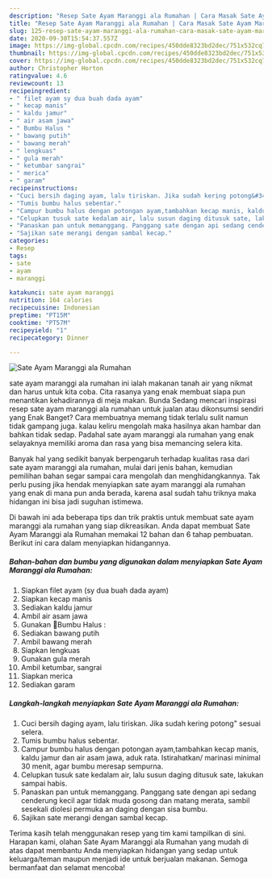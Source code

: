 ```yaml
---
description: "Resep Sate Ayam Maranggi ala Rumahan | Cara Masak Sate Ayam Maranggi ala Rumahan Yang Enak Dan Lezat"
title: "Resep Sate Ayam Maranggi ala Rumahan | Cara Masak Sate Ayam Maranggi ala Rumahan Yang Enak Dan Lezat"
slug: 125-resep-sate-ayam-maranggi-ala-rumahan-cara-masak-sate-ayam-maranggi-ala-rumahan-yang-enak-dan-lezat
date: 2020-09-30T15:54:37.557Z
image: https://img-global.cpcdn.com/recipes/450dde8323bd2dec/751x532cq70/sate-ayam-maranggi-ala-rumahan-foto-resep-utama.jpg
thumbnail: https://img-global.cpcdn.com/recipes/450dde8323bd2dec/751x532cq70/sate-ayam-maranggi-ala-rumahan-foto-resep-utama.jpg
cover: https://img-global.cpcdn.com/recipes/450dde8323bd2dec/751x532cq70/sate-ayam-maranggi-ala-rumahan-foto-resep-utama.jpg
author: Christopher Horton
ratingvalue: 4.6
reviewcount: 13
recipeingredient:
- " filet ayam sy dua buah dada ayam"
- " kecap manis"
- " kaldu jamur"
- " air asam jawa"
- " Bumbu Halus "
- " bawang putih"
- " bawang merah"
- " lengkuas"
- " gula merah"
- " ketumbar sangrai"
- " merica"
- " garam"
recipeinstructions:
- "Cuci bersih daging ayam, lalu tiriskan. Jika sudah kering potong&#34; sesuai selera."
- "Tumis bumbu halus sebentar."
- "Campur bumbu halus dengan potongan ayam,tambahkan kecap manis, kaldu jamur dan air asam jawa, aduk rata. Istirahatkan/ marinasi minimal 30 menit, agar bumbu meresap sempurna."
- "Celupkan tusuk sate kedalam air, lalu susun daging ditusuk sate, lakukan sampai habis."
- "Panaskan pan untuk memanggang. Panggang sate dengan api sedang cenderung kecil agar tidak muda gosong dan matang merata, sambil sesekali diolesi permuka an daging dengan sisa bumbu."
- "Sajikan sate merangi dengan sambal kecap."
categories:
- Resep
tags:
- sate
- ayam
- maranggi

katakunci: sate ayam maranggi 
nutrition: 164 calories
recipecuisine: Indonesian
preptime: "PT15M"
cooktime: "PT57M"
recipeyield: "1"
recipecategory: Dinner

---
```



![Sate Ayam Maranggi ala Rumahan](https://img-global.cpcdn.com/recipes/450dde8323bd2dec/751x532cq70/sate-ayam-maranggi-ala-rumahan-foto-resep-utama.jpg)


sate ayam maranggi ala rumahan ini ialah makanan tanah air yang nikmat dan harus untuk kita coba. Cita rasanya yang enak membuat siapa pun menantikan kehadirannya di meja makan.
Bunda Sedang mencari inspirasi resep sate ayam maranggi ala rumahan untuk jualan atau dikonsumsi sendiri yang Enak Banget? Cara membuatnya memang tidak terlalu sulit namun tidak gampang juga. kalau keliru mengolah maka hasilnya akan hambar dan bahkan tidak sedap. Padahal sate ayam maranggi ala rumahan yang enak selayaknya memiliki aroma dan rasa yang bisa memancing selera kita.



Banyak hal yang sedikit banyak berpengaruh terhadap kualitas rasa dari sate ayam maranggi ala rumahan, mulai dari jenis bahan, kemudian pemilihan bahan segar sampai cara mengolah dan menghidangkannya. Tak perlu pusing jika hendak menyiapkan sate ayam maranggi ala rumahan yang enak di mana pun anda berada, karena asal sudah tahu triknya maka hidangan ini bisa jadi suguhan istimewa.


Di bawah ini ada beberapa tips dan trik praktis untuk membuat sate ayam maranggi ala rumahan yang siap dikreasikan. Anda dapat membuat Sate Ayam Maranggi ala Rumahan memakai 12 bahan dan 6 tahap pembuatan. Berikut ini cara dalam menyiapkan hidangannya.

<!--inarticleads1-->

##### Bahan-bahan dan bumbu yang digunakan dalam menyiapkan Sate Ayam Maranggi ala Rumahan:

1. Siapkan  filet ayam (sy dua buah dada ayam)
1. Siapkan  kecap manis
1. Sediakan  kaldu jamur
1. Ambil  air asam jawa
1. Gunakan  🧄Bumbu Halus :
1. Sediakan  bawang putih
1. Ambil  bawang merah
1. Siapkan  lengkuas
1. Gunakan  gula merah
1. Ambil  ketumbar, sangrai
1. Siapkan  merica
1. Sediakan  garam




<!--inarticleads2-->

##### Langkah-langkah menyiapkan Sate Ayam Maranggi ala Rumahan:

1. Cuci bersih daging ayam, lalu tiriskan. Jika sudah kering potong&#34; sesuai selera.
1. Tumis bumbu halus sebentar.
1. Campur bumbu halus dengan potongan ayam,tambahkan kecap manis, kaldu jamur dan air asam jawa, aduk rata. Istirahatkan/ marinasi minimal 30 menit, agar bumbu meresap sempurna.
1. Celupkan tusuk sate kedalam air, lalu susun daging ditusuk sate, lakukan sampai habis.
1. Panaskan pan untuk memanggang. Panggang sate dengan api sedang cenderung kecil agar tidak muda gosong dan matang merata, sambil sesekali diolesi permuka an daging dengan sisa bumbu.
1. Sajikan sate merangi dengan sambal kecap.




Terima kasih telah menggunakan resep yang tim kami tampilkan di sini. Harapan kami, olahan Sate Ayam Maranggi ala Rumahan yang mudah di atas dapat membantu Anda menyiapkan hidangan yang sedap untuk keluarga/teman maupun menjadi ide untuk berjualan makanan. Semoga bermanfaat dan selamat mencoba!
